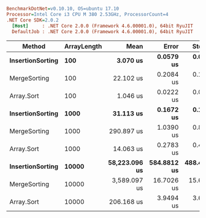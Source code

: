 ``` ini

BenchmarkDotNet=v0.10.10, OS=ubuntu 17.10
Processor=Intel Core i3 CPU M 380 2.53GHz, ProcessorCount=4
.NET Core SDK=2.0.2
  [Host]     : .NET Core 2.0.0 (Framework 4.6.00001.0), 64bit RyuJIT
  DefaultJob : .NET Core 2.0.0 (Framework 4.6.00001.0), 64bit RyuJIT


```
|                Method | ArrayLength |          Mean |       Error |      StdDev |
|---------------------- |------------ |--------------:|------------:|------------:|
| **InsertionSorting** |         **100** |      **3.070 us** |   **0.0579 us** |   **0.0667 us** |
|     MergeSorting |         100 |     22.102 us |   0.2084 us |   0.1950 us |
|            Array.Sort |         100 |      1.046 us |   0.0222 us |   0.0640 us |
| **InsertionSorting** |        **1000** |     **31.113 us** |   **0.1672 us** |   **0.1396 us** |
|     MergeSorting |        1000 |    290.897 us |   1.0390 us |   0.8676 us |
|            Array.Sort |        1000 |     14.063 us |   0.2783 us |   0.4413 us |
| **InsertionSorting** |       **10000** | **58,223.096 us** | **584.8812 us** | **488.4022 us** |
|     MergeSorting |       10000 |  3,589.097 us |  16.7026 us |  15.6236 us |
|            Array.Sort |       10000 |    206.168 us |   3.9494 us |   3.6942 us |
